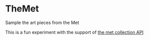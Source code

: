 # TheMet
Sample the art pieces from the Met

This is a fun experiment with the support of [the met collection API](https://metmuseum.github.io/)
